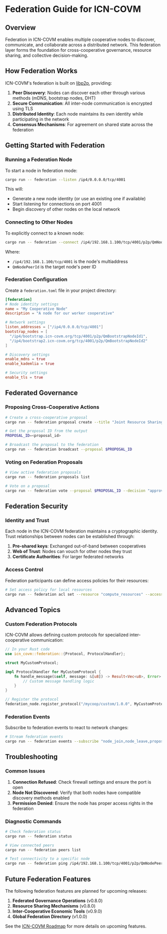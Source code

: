 # Federation Guide for ICN-COVM

## Overview

Federation in ICN-COVM enables multiple cooperative nodes to discover, communicate, and collaborate across a distributed network. This federation layer forms the foundation for cross-cooperative governance, resource sharing, and collective decision-making.

## How Federation Works

ICN-COVM's federation is built on [libp2p](https://libp2p.io/), providing:

1. **Peer Discovery**: Nodes can discover each other through various methods (mDNS, bootstrap nodes, DHT)
2. **Secure Communication**: All inter-node communication is encrypted using TLS
3. **Distributed Identity**: Each node maintains its own identity while participating in the network
4. **Consensus Mechanisms**: For agreement on shared state across the federation

## Getting Started with Federation

### Running a Federation Node

To start a node in federation mode:

```bash
cargo run -- federation --listen /ip4/0.0.0.0/tcp/4001
```

This will:
- Generate a new node identity (or use an existing one if available)
- Start listening for connections on port 4001
- Begin discovery of other nodes on the local network

### Connecting to Other Nodes

To explicitly connect to a known node:

```bash
cargo run -- federation --connect /ip4/192.168.1.100/tcp/4001/p2p/QmNodePeerId
```

Where:
- `/ip4/192.168.1.100/tcp/4001` is the node's multiaddress
- `QmNodePeerId` is the target node's peer ID

### Federation Configuration

Create a `federation.toml` file in your project directory:

```toml
[federation]
# Node identity settings
name = "My Cooperative Node"
description = "A node for our worker cooperative"

# Network settings
listen_addresses = ["/ip4/0.0.0.0/tcp/4001"]
bootstrap_nodes = [
  "/ip4/bootstrap.icn-covm.org/tcp/4001/p2p/QmBootstrapNodeId1",
  "/ip4/bootstrap2.icn-covm.org/tcp/4001/p2p/QmBootstrapNodeId2"
]

# Discovery settings
enable_mdns = true
enable_kademlia = true

# Security settings
enable_tls = true
```

## Federated Governance

### Proposing Cross-Cooperative Actions

```bash
# Create a cross-cooperative proposal
cargo run -- federation proposal create --title "Joint Resource Sharing" --description "Proposal to share computing resources between cooperatives" --action "resource_share" --params '{"resource_type": "compute", "allocation": 25}'

# Get the proposal ID from the output
PROPOSAL_ID=<proposal_id>

# Broadcast the proposal to the federation
cargo run -- federation broadcast --proposal $PROPOSAL_ID
```

### Voting on Federation Proposals

```bash
# View active federation proposals
cargo run -- federation proposals list

# Vote on a proposal
cargo run -- federation vote --proposal $PROPOSAL_ID --decision "approve" --reason "Aligns with our resource sharing goals"
```

## Federation Security

### Identity and Trust

Each node in the ICN-COVM federation maintains a cryptographic identity. Trust relationships between nodes can be established through:

1. **Pre-shared keys**: Exchanged out-of-band between cooperatives
2. **Web of Trust**: Nodes can vouch for other nodes they trust
3. **Certificate Authorities**: For larger federated networks

### Access Control

Federation participants can define access policies for their resources:

```bash
# Set access policy for local resources
cargo run -- federation acl set --resource "compute_resources" --access "read,execute" --for QmTrustedNodeId1,QmTrustedNodeId2
```

## Advanced Topics

### Custom Federation Protocols

ICN-COVM allows defining custom protocols for specialized inter-cooperative communication:

```rust
// In your Rust code
use icn_covm::federation::{Protocol, ProtocolHandler};

struct MyCustomProtocol;

impl ProtocolHandler for MyCustomProtocol {
    fn handle_message(&self, message: &[u8]) -> Result<Vec<u8>, Error> {
        // Custom message handling logic
    }
}

// Register the protocol
federation_node.register_protocol("/mycoop/custom/1.0.0", MyCustomProtocol);
```

### Federation Events

Subscribe to federation events to react to network changes:

```bash
# Stream federation events
cargo run -- federation events --subscribe "node_join,node_leave,proposal_new,vote_cast"
```

## Troubleshooting

### Common Issues

1. **Connection Refused**: Check firewall settings and ensure the port is open
2. **Node Not Discovered**: Verify that both nodes have compatible discovery methods enabled
3. **Permission Denied**: Ensure the node has proper access rights in the federation

### Diagnostic Commands

```bash
# Check federation status
cargo run -- federation status

# View connected peers
cargo run -- federation peers list

# Test connectivity to a specific node
cargo run -- federation ping /ip4/192.168.1.100/tcp/4001/p2p/QmNodePeerId
```

## Future Federation Features

The following federation features are planned for upcoming releases:

1. **Federated Governance Operations** (v0.8.0)
2. **Resource Sharing Mechanisms** (v0.8.0)
3. **Inter-Cooperative Economic Tools** (v0.9.0)
4. **Global Federation Directory** (v1.0.0)

See the [ICN-COVM Roadmap](roadmap.md) for more details on upcoming features. 